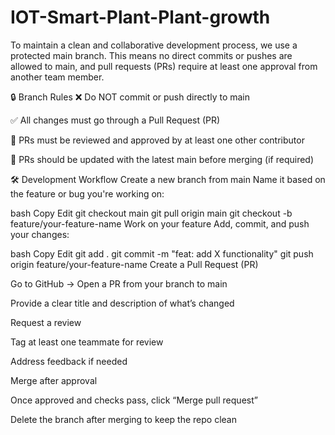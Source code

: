 # IOT-Smart-Plant-Plant-growth
To maintain a clean and collaborative development process, we use a protected main branch. This means no direct commits or pushes are allowed to main, and pull requests (PRs) require at least one approval from another team member.

🔒 Branch Rules
❌ Do NOT commit or push directly to main

✅ All changes must go through a Pull Request (PR)

🔁 PRs must be reviewed and approved by at least one other contributor

🔄 PRs should be updated with the latest main before merging (if required)

🛠️ Development Workflow
Create a new branch from main
Name it based on the feature or bug you're working on:

bash
Copy
Edit
git checkout main
git pull origin main
git checkout -b feature/your-feature-name
Work on your feature
Add, commit, and push your changes:

bash
Copy
Edit
git add .
git commit -m "feat: add X functionality"
git push origin feature/your-feature-name
Create a Pull Request (PR)

Go to GitHub → Open a PR from your branch to main

Provide a clear title and description of what’s changed

Request a review

Tag at least one teammate for review

Address feedback if needed

Merge after approval

Once approved and checks pass, click “Merge pull request”

Delete the branch after merging to keep the repo clean